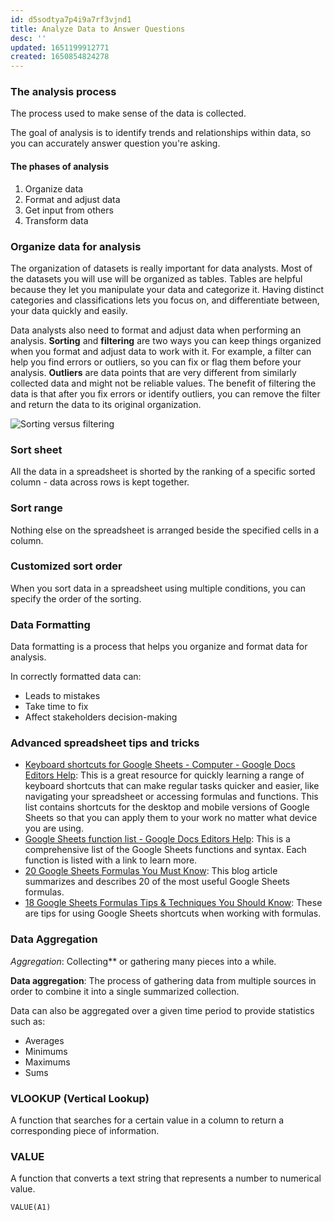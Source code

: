 ```yaml
---
id: d5sodtya7p4i9a7rf3vjnd1
title: Analyze Data to Answer Questions
desc: ''
updated: 1651199912771
created: 1650854824278
---
```


### The analysis process

The process used to make sense of the data is collected.

The goal of analysis is to identify trends and relationships within data, so you can accurately answer question you're asking.

#### The phases of analysis

1. Organize data
2. Format and adjust data
3. Get input from others
4. Transform data

### Organize data for analysis

The organization of datasets is really important for data analysts. Most of the datasets you will use will be organized as tables. Tables are helpful because they let you manipulate your data and categorize it. Having distinct categories and classifications lets you focus on, and differentiate between, your data quickly and easily.

Data analysts also need to format and adjust data when performing an analysis. **Sorting** and **filtering** are two ways you can keep things organized when you format and adjust data to work with it. For example, a filter can help you find errors or outliers, so you can fix or flag them before your analysis. **Outliers** are data points that are very different from similarly collected data and might not be reliable values. The benefit of filtering the data is that after you fix errors or identify outliers, you can remove the filter and return the data to its original organization.

![Sorting versus filtering](/assets/images/2022-04-26-07-06-10.png)


### Sort sheet

All the data in a spreadsheet is shorted by the ranking of a specific sorted column - data across rows is kept together.

### Sort range

Nothing else on the spreadsheet is arranged beside the specified cells in a column.

### Customized sort order

When you sort data in a spreadsheet using multiple conditions, you can specify the order of the sorting.

### Data Formatting

Data formatting is a process that helps you organize and format data for analysis.

In correctly formatted data can:

- Leads to mistakes
- Take time to fix
- Affect stakeholders decision-making

### Advanced spreadsheet tips and tricks

- [Keyboard shortcuts for Google Sheets - Computer - Google Docs Editors Help](https://support.google.com/docs/answer/181110): This is a great resource for quickly learning a range of keyboard shortcuts that can make regular tasks quicker and easier, like navigating your spreadsheet or accessing formulas and functions. This list contains shortcuts for the desktop and mobile versions of Google Sheets so that you can apply them to your work no matter what device you are using.
- [Google Sheets function list - Google Docs Editors Help](https://support.google.com/docs/table/25273?hl=en): This is a comprehensive list of the Google Sheets functions and syntax. Each function is listed with a link to learn more.
- [20 Google Sheets Formulas You Must Know](https://automate.io/blog/google-spreadsheet-formulas/): This blog article summarizes and describes 20 of the most useful Google Sheets formulas.
- [18 Google Sheets Formulas Tips & Techniques You Should Know](https://www.benlcollins.com/spreadsheets/google-sheets-formulas-techniques/): These are tips for using Google Sheets shortcuts when working with formulas.

### Data Aggregation

*Aggregation*: Collecting** or gathering many pieces into a while.

**Data aggregation**: The process of gathering data from multiple sources in order to combine it into a single summarized collection.

Data can also be aggregated over a given time period to provide statistics such as:

- Averages
- Minimums
- Maximums
- Sums

### VLOOKUP (Vertical Lookup)

A function that searches for a certain value in a column to return a corresponding piece of information.

### VALUE

A function that converts a text string that represents a number to numerical value.

```cell
VALUE(A1)
```
